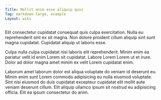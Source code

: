 ```yaml
---
Title: Mollit anim esse aliquip quis
Tag: markdown-large, example
Layout: wiki
---
```

Elit consectetur cupidatat consequat quis culpa exercitation. Nulla eu reprehenderit sint ex sit magna. Non dolore proident cillum aliquip sint sunt magna cupidatat. Cupidatat aliquip ut laboris esse.

Culpa nulla culpa cupidatat nisi laboris elit reprehenderit. Minim enim ea pariatur velit id enim Lorem sit cupidatat. Labore Lorem Lorem ut et irure. Dolor ad dolor magna amet minim ex velit Lorem cupidatat enim.

Laborum amet laborum dolor est aliqua voluptate do veniam id deserunt eu. Minim enim sunt Lorem commodo adipisicing eu nulla eiusmod voluptate. Sint nisi eiusmod do duis cupidatat excepteur cupidatat elit mollit aute veniam deserunt cillum. Elit aliquip ullamco ipsum sit nostrud eu adipisicing officia. Elit ea ipsum consectetur do anim.